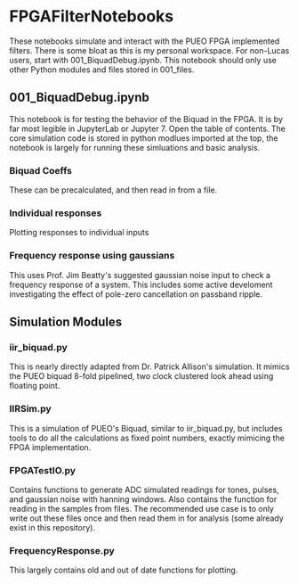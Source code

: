 # FPGAFilterNotebooks
These notebooks simulate and interact with the PUEO FPGA implemented filters. There is some bloat as this is my personal workspace. For non-Lucas users, start with 001_BiquadDebug.ipynb. This notebook should only use other Python modules and files stored in 001_files.

## 001_BiquadDebug.ipynb
This notebook is for testing the behavior of the Biquad in the FPGA. It is by far most legible in JupyterLab or Jupyter 7. Open the table of contents. The core simulation code is stored in python modlues imported at the top, the notebook is largely for running these simluations and basic analysis.

### Biquad Coeffs
These can be precalculated, and then read in from a file.

### Individual responses
Plotting responses to individual inputs

### Frequency response using gaussians
This uses Prof. Jim Beatty's suggested gaussian noise input to check a frequency response of a system. This includes some active develoment investigating the effect of pole-zero cancellation on passband ripple.

## Simulation Modules
### iir_biquad.py
This is nearly directly adapted from Dr. Patrick Allison's simulation. It mimics the PUEO biquad 8-fold pipelined, two clock clustered look ahead using floating point.

### IIRSim.py
This is a simulation of PUEO's Biquad, similar to iir_biquad.py, but includes tools to do all the calculations as fixed point numbers, exactly mimicing the FPGA implementation.

### FPGATestIO.py
Contains functions to generate ADC simulated readings for tones, pulses, and gaussian noise with hanning windows. Also contains the function for reading in the samples from files. The recommended use case is to only write out these files once and then read them in for analysis (some already exist in this repository).

### FrequencyResponse.py
This largely contains old and out of date functions for plotting. 


